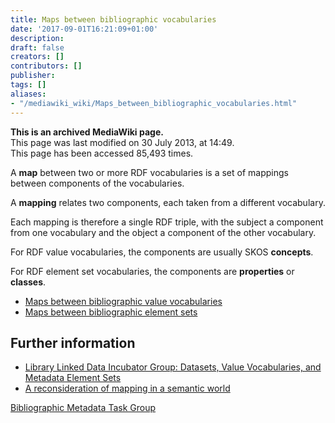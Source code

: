 ```yaml
---
title: Maps between bibliographic vocabularies
date: '2017-09-01T16:21:09+01:00'
description: 
draft: false
creators: []
contributors: []
publisher: 
tags: []
aliases:
- "/mediawiki_wiki/Maps_between_bibliographic_vocabularies.html"
---
```


 **This is an archived MediaWiki page.**  
This page was last modified on 30 July 2013, at 14:49.  
This page has been accessed 85,493 times.

A **map** between two or more RDF vocabularies is a set of mappings between components of the vocabularies.

A **mapping** relates two components, each taken from a different vocabulary.

Each mapping is therefore a single RDF triple, with the subject a component from one vocabulary and the object a component of the other vocabulary.

For RDF value vocabularies, the components are usually SKOS **concepts**.

For RDF element set vocabularies, the components are **properties** or **classes**.

- [Maps between bibliographic value vocabularies](/mediawiki_wiki/Maps_between_bibliographic_value_vocabularies)
- [Maps between bibliographic element sets](/mediawiki_wiki/Maps_between_bibliographic_element_sets)

## Further information 

- [Library Linked Data Incubator Group: Datasets, Value Vocabularies, and Metadata Element Sets](http://www.w3.org/2005/Incubator/lld/XGR-lld-vocabdataset-20111025/)
- [A reconsideration of mapping in a semantic world](http://dcevents.dublincore.org/index.php/IntConf/dc-2011/paper/view/52/6)

[Bibliographic Metadata Task Group](/mediawiki_wiki/Bibliographic_Metadata_Task_Group)

